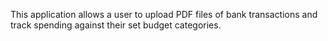 This application allows a user to upload PDF files of bank transactions and track spending against their set budget categories.
